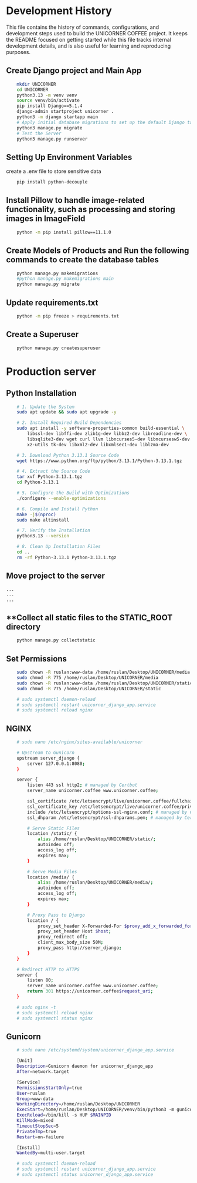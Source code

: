 
# Development History
This file contains the history of commands, configurations, and development steps used to build the UNICORNER COFFEE project.
It keeps the README focused on getting started while this file tracks internal development details, and is also useful for learning and reproducing purposes.

## **Create Django project and Main App**  
```bash
    mkdir UNICORNER
    cd UNICORNER
    python3.13 -m venv venv
    source venv/bin/activate
    pip install Django==5.1.4
    django-admin startproject unicorner .
    python3 -m django startapp main
    # Apply initial database migrations to set up the default Django tables
    python3 manage.py migrate
    # Test the Server
    python3 manage.py runserver
```

## **Setting Up Environment Variables**
create a .env file to store sensitive data
```bash
    pip install python-decouple
```

## **Install Pillow to handle image-related functionality, such as processing and storing images in ImageField**
```bash
    python -m pip install pillow==11.1.0
```

## **Create Models of Products and Run the following commands to create the database tables**
```bash
    python manage.py makemigrations
    #python manage.py makemigrations main
    python manage.py migrate
```

## **Update requirements.txt**
```bash
    python -m pip freeze > requirements.txt
```

## **Create a Superuser**
```bash
    python manage.py createsuperuser
```

# Production server

## **Python Installation**
```bash
    # 1. Update the System
    sudo apt update && sudo apt upgrade -y

    # 2. Install Required Build Dependencies
    sudo apt install -y software-properties-common build-essential \
        libssl-dev libffi-dev zlib1g-dev libbz2-dev libreadline-dev \
        libsqlite3-dev wget curl llvm libncurses5-dev libncursesw5-dev \
        xz-utils tk-dev libxml2-dev libxmlsec1-dev liblzma-dev

    # 3. Download Python 3.13.1 Source Code
    wget https://www.python.org/ftp/python/3.13.1/Python-3.13.1.tgz

    # 4. Extract the Source Code
    tar xvf Python-3.13.1.tgz
    cd Python-3.13.1

    # 5. Configure the Build with Optimizations
    ./configure --enable-optimizations

    # 6. Compile and Install Python
    make -j$(nproc)
    sudo make altinstall

    # 7. Verify the Installation
    python3.13 --version

    # 8. Clean Up Installation Files
    cd ..
    rm -rf Python-3.13.1 Python-3.13.1.tgz
```

## **Move project to the server**
    ...
    ...
    ...

## **Collect all static files to the STATIC_ROOT directory
```bash
    python manage.py collectstatic
```

## **Set Permissions**
```bash
    sudo chown -R ruslan:www-data /home/ruslan/Desktop/UNICORNER/media
    sudo chmod -R 775 /home/ruslan/Desktop/UNICORNER/media
    sudo chown -R ruslan:www-data /home/ruslan/Desktop/UNICORNER/static
    sudo chmod -R 775 /home/ruslan/Desktop/UNICORNER/static

    # sudo systemctl daemon-reload
    # sudo systemctl restart unicorner_django_app.service
    # sudo systemctl reload nginx
```

## **NGINX**
```bash
    # sudo nano /etc/nginx/sites-available/unicorner

    # Upstream to Gunicorn
    upstream server_django {
        server 127.0.0.1:8080;
    }

    server {
        listen 443 ssl http2; # managed by Certbot
        server_name unicorner.coffee www.unicorner.coffee;

        ssl_certificate /etc/letsencrypt/live/unicorner.coffee/fullchain.pem; # managed by Certbot
        ssl_certificate_key /etc/letsencrypt/live/unicorner.coffee/privkey.pem; # managed by Certbot
        include /etc/letsencrypt/options-ssl-nginx.conf; # managed by Certbot
        ssl_dhparam /etc/letsencrypt/ssl-dhparams.pem; # managed by Certbot

        # Serve Static Files
        location /static/ {
            alias /home/ruslan/Desktop/UNICORNER/static/;
            autoindex off;
            access_log off;
            expires max;
        }

        # Serve Media Files
        location /media/ {
            alias /home/ruslan/Desktop/UNICORNER/media/;
            autoindex off;
            access_log off;
            expires max;
        }

        # Proxy Pass to Django
        location / {
            proxy_set_header X-Forwarded-For $proxy_add_x_forwarded_for;
            proxy_set_header Host $host;
            proxy_redirect off;
            client_max_body_size 50M;
            proxy_pass http://server_django;
        }
    }

    # Redirect HTTP to HTTPS
    server {
        listen 80;
        server_name unicorner.coffee www.unicorner.coffee;
        return 301 https://unicorner.coffee$request_uri;
    }

    # sudo nginx -t
    # sudo systemctl reload nginx
    # sudo systemctl status nginx

```

## **Gunicorn**
```bash
    # sudo nano /etc/systemd/system/unicorner_django_app.service

    [Unit]
    Description=Gunicorn daemon for unicorner_django_app
    After=network.target

    [Service]
    PermissionsStartOnly=true
    User=ruslan
    Group=www-data
    WorkingDirectory=/home/ruslan/Desktop/UNICORNER
    ExecStart=/home/ruslan/Desktop/UNICORNER/venv/bin/python3 -m gunicorn --workers 8 --bind 0.0.0.0:8080 unicorner.wsgi:application
    ExecReload=/bin/kill -s HUP $MAINPID
    KillMode=mixed
    TimeoutStopSec=5
    PrivateTmp=true
    Restart=on-failure

    [Install]
    WantedBy=multi-user.target

    # sudo systemctl daemon-reload
    # sudo systemctl restart unicorner_django_app.service
    # sudo systemctl status unicorner_django_app.service

```

